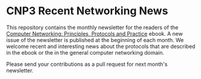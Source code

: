 # CNP3 Recent Networking News

This repository contains the monthly newsletter for the readers of the [Computer Networking: Principles, Protocols and Practice](https://www.computer-networking.info) ebook. A new issue of the newsletter is published at the beginning of each month. We welcome recent and interesting news about the protocols that are described in the ebook or the in the general computer networking domain.

Please send your contributions as a pull request for next month's newsletter.
